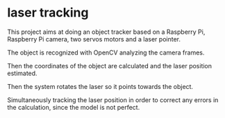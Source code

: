 laser tracking
==============

This project aims at doing an object tracker based on a Raspberry Pi, Raspberry Pi camera, two servos motors and a laser pointer.

The object is recognized with OpenCV analyzing the camera frames.

Then the coordinates of the object are calculated and the laser position estimated.

Then the system rotates the laser so it points towards the object.

Simultaneously tracking the laser position in order to correct any errors in the calculation, since the model is not perfect.
